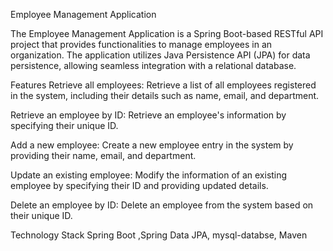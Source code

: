 Employee Management Application


The Employee Management Application is a Spring Boot-based RESTful API project that provides functionalities to manage employees in an organization. The application utilizes Java Persistence API (JPA) for data persistence, allowing seamless integration with a relational database.


Features
Retrieve all employees: Retrieve a list of all employees registered in the system, including their details such as name, email, and department.

Retrieve an employee by ID: Retrieve an employee's information by specifying their unique ID.

Add a new employee: Create a new employee entry in the system by providing their name, email, and department.

Update an existing employee: Modify the information of an existing employee by specifying their ID and providing updated details.

Delete an employee by ID: Delete an employee from the system based on their unique ID.

Technology Stack
Spring Boot ,Spring Data JPA, mysql-databse, Maven
